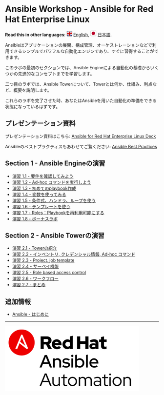 # Ansible Workshop - Ansible for Red Hat Enterprise Linux

**Read this in other languages**: ![uk](../../images/uk.png) [English](README.md),  ![japan](../../images/japan.png) [日本語](README.ja.md).

Ansibleはアプリケーションの展開、構成管理、オーケストレーションなどで利用できるシンプルでパワフルな自動化エンジンであり、すぐに習得することができます。

このラボの最初のセクションでは、Ansible Engineによる自動化の基礎からいくつかの先進的なコンセプトまでを学習します。

二つ目のラボでは、Ansible Towerについて、Towerとは何か、仕組み、利点など、概要を説明します。

これらのラボを完了させた時、あなたはAnsibleを用いた自動化の準備をできる状態になっているはずです。

## プレゼンテーション資料

プレゼンテーション資料はこちら:
[Ansible for Red Hat Enterprise Linux Deck](../../decks/ansible-technical.pdf)

Ansibleのベストプラクティスもあわせてご覧ください:
[Ansible Best Practices](../../decks/ansible_best_practices.pdf)

## Section 1 - Ansible Engineの演習

 - [演習 1.1 - 要件を確認してみよう](1.1-setup/README.ja.md)
 - [演習 1.2 - Ad-hoc コマンドを実行しよう](1.2-adhoc/README.ja.md)
 - [演習 1.3 - 初めてのplaybook作成](1.3-playbook/README.ja.md)
 - [演習 1.4 - 変数を使ってみる](1.4-variables/README.ja.md)
 - [演習 1.5 - 条件式、ハンドラ、ループを使う](1.5-handlers/README.ja.md)
 - [演習 1.6 - テンプレートを使う](1.6-templates/README.ja.md)
 - [演習 1.7 - Roles：Playbookを再利用可能にする](1.7-role/README.ja.md)
 - [演習 1.8 - ボーナスラボ](1.8-bonus/README.ja.md)

## Section 2 - Ansible Towerの演習

 - [演習 2.1 - Towerの紹介](2.1-intro)
 - [演習 2.2 - インベントリ, クレデンシャル情報,  Ad-hoc コマンド](2.2-cred)
 - [演習 2.3 - Project, job template](2.3-projects)
 - [演習 2.4 - サーベイ機能](2.4-surveys)
 - [演習 2.5 - Role based access control](2.5-rbac)
 - [演習 2.6 - ワークフロー](2.6-workflows)
 - [演習 2.7 - まとめ](2.7-wrap)


## 追加情報
 - [Ansible - はじめに](http://docs.ansible.com/ansible/latest/intro_getting_started.html)

---
![Red Hat Ansible Automation](../../images/rh-ansible-automation.png)
